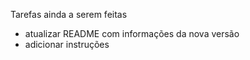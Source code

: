 Tarefas ainda a serem feitas

- atualizar README com informações da nova versão
- adicionar instruções
